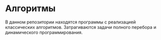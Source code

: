 # Алгоритмы

В данном репозитории находятся программы с реализацией классических алгоритмов. Затрагиваются задачи полного перебора и динамического программирования.
